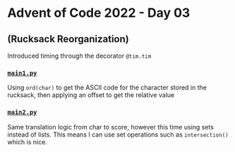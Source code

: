 # Advent of Code 2022 - Day 03
## (Rucksack Reorganization)

Introduced timing through the decorator `@tim.tim`

### [`main1.py`](main1.py)
Using `ord(char)` to get the ASCII code for the character stored in the rucksack, 
then applying an offset to get the relative value

### [`main2.py`](main2.py)
Same translation logic from char to score, however this time using sets instead of lists.
This means I can use set operations such as `intersection()` which is nice.






